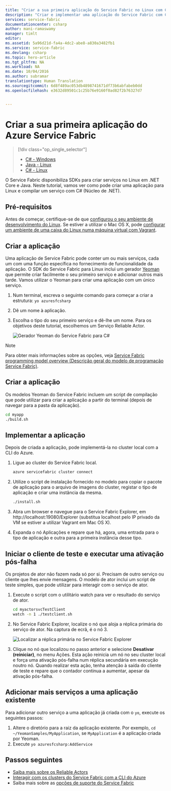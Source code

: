 ```yaml
---
title: "Criar a sua primeira aplicação do Service Fabric no Linux com C# | Microsoft Docs"
description: "Criar e implementar uma aplicação do Service Fabric com C#"
services: service-fabric
documentationcenter: csharp
author: mani-ramaswamy
manager: timlt
editor: 
ms.assetid: 5a96d21d-fa4a-4dc2-abe8-a830a3482fb1
ms.service: service-fabric
ms.devlang: csharp
ms.topic: hero-article
ms.tgt_pltfrm: NA
ms.workload: NA
ms.date: 10/04/2016
ms.author: subramar
translationtype: Human Translation
ms.sourcegitcommit: 6d8f489ac053db4898741671df73b6abfabeb0dd
ms.openlocfilehash: e3632d89501c1c25b76e9160f0ad82f2b76327d7


---
```

# <a name="create-your-first-azure-service-fabric-application"></a>Criar a sua primeira aplicação do Azure Service Fabric
> [!div class="op_single_selector"]
> * [C# - Windows](service-fabric-create-your-first-application-in-visual-studio.md)
> * [Java - Linux](service-fabric-create-your-first-linux-application-with-java.md)
> * [C# - Linux](service-fabric-create-your-first-linux-application-with-csharp.md)
> 
> 

O Service Fabric disponibiliza SDKs para criar serviços no Linux em .NET Core e Java. Neste tutorial, vamos ver como pode criar uma aplicação para Linux e compilar um serviço com C# (Núcleo de .NET).

## <a name="prerequisites"></a>Pré-requisitos
Antes de começar, certifique-se de que [configurou o seu ambiente de desenvolvimento do Linux](service-fabric-get-started-linux.md). Se estiver a utilizar o Mac OS X, pode [configurar um ambiente de uma caixa do Linux numa máquina virtual com Vagrant](service-fabric-get-started-mac.md).

## <a name="create-the-application"></a>Criar a aplicação
Uma aplicação de Service Fabric pode conter um ou mais serviços, cada um com uma função específica no fornecimento de funcionalidade da aplicação. O SDK do Service Fabric para Linux inclui um gerador [Yeoman](http://yeoman.io/) que permite criar facilmente o seu primeiro serviço e adicionar outros mais tarde. Vamos utilizar o Yeoman para criar uma aplicação com um único serviço.

1. Num terminal, escreva o seguinte comando para começar a criar a estrutura: `yo azuresfcsharp`
2. Dê um nome à aplicação.
3. Escolha o tipo do seu primeiro serviço e dê-lhe um nome. Para os objetivos deste tutorial, escolhemos um Serviço Reliable Actor.
   
   ![Gerador Yeoman do Service Fabric para C#][sf-yeoman]

> [!NOTE]
> Para obter mais informações sobre as opções, veja [Service Fabric programming model overview (Descrição geral do modelo de programação Service Fabric)](service-fabric-choose-framework.md).
> 
> 

## <a name="build-the-application"></a>Criar a aplicação
Os modelos Yeoman do Service Fabric incluem um script de compilação que pode utilizar para criar a aplicação a partir do terminal (depois de navegar para a pasta da aplicação).

  ```sh
 cd myapp 
 ./build.sh 
  ```

## <a name="deploy-the-application"></a>Implementar a aplicação
Depois de criada a aplicação, pode implementá-la no cluster local com a CLI do Azure.

1. Ligue ao cluster do Service Fabric local.
   
    ```sh
    azure servicefabric cluster connect
    ```
2. Utilize o script de instalação fornecido no modelo para copiar o pacote de aplicação para o arquivo de imagens do cluster, registar o tipo de aplicação e criar uma instância da mesma.
   
    ```bash
    ./install.sh
    ```
3. Abra um browser e navegue para o Service Fabric Explorer, em http://localhost:19080/Explorer (substitua localhost pelo IP privado da VM se estiver a utilizar Vagrant em Mac OS X).
4. Expanda o nó Aplicações e repare que há, agora, uma entrada para o tipo de aplicação e outra para a primeira instância desse tipo.

## <a name="start-the-test-client-and-perform-a-failover"></a>Iniciar o cliente de teste e executar uma ativação pós-falha
Os projetos de ator não fazem nada só por si. Precisam de outro serviço ou cliente que lhes envie mensagens. O modelo de ator inclui um script de teste simples, que pode utilizar para interagir com o serviço de ator.

1. Execute o script com o utilitário watch para ver o resultado do serviço de ator.
   
    ```bash
    cd myactorsvcTestClient
    watch -n 1 ./testclient.sh
    ```
2. No Service Fabric Explorer, localize o nó que aloja a réplica primária do serviço de ator. Na captura de ecrã, é o nó 3.
   
    ![Localizar a réplica primária no Service Fabric Explorer][sfx-primary]
3. Clique no nó que localizou no passo anterior e selecione **Desativar (reiniciar)**, no menu Ações. Esta ação reinicia um nó no seu cluster local e força uma ativação pós-falha num réplica secundária em execução noutro nó. Quando realizar esta ação, tenha atenção à saída do cliente de teste e repare que o contador continua a aumentar, apesar da ativação pós-falha.

## <a name="adding-more-services-to-an-existing-application"></a>Adicionar mais serviços a uma aplicação existente

Para adicionar outro serviço a uma aplicação já criada com o `yo`, execute os seguintes passos: 
1. Altere o diretório para a raiz da aplicação existente.  Por exemplo, `cd ~/YeomanSamples/MyApplication`, se `MyApplication` é a aplicação criada por Yeoman.
2. Execute `yo azuresfcsharp:AddService`

## <a name="next-steps"></a>Passos seguintes
* [Saiba mais sobre os Reliable Actors](service-fabric-reliable-actors-introduction.md)
* [Interagir com os clusters do Service Fabric com a CLI do Azure](service-fabric-azure-cli.md)
* Saiba mais sobre as [opções de suporte do Service Fabric](service-fabric-support.md)

<!-- Images -->
[sf-yeoman]: ./media/service-fabric-create-your-first-linux-application-with-csharp/yeoman-csharp.png
[sfx-primary]: ./media/service-fabric-create-your-first-linux-application-with-csharp/sfx-primary.png



<!--HONumber=Dec16_HO2-->


